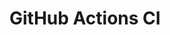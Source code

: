 # GitHub Actions CI










































































































































































































































































































































































































































































































































































































































































































































































































































































































































































































































































































































































































































































































































































































































































































































































































































































































































































































































































































































































































































































































































































































































































































































































































































































